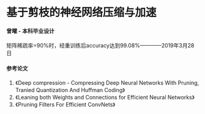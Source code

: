 # 基于剪枝的神经网络压缩与加速
#### 曾曜 - 本科毕业设计

矩阵稀疏率=90%时，经重训练后accuracy达到99.08%————2019年3月28日

#### 参考论文
1. 《Deep compression - Compressing Deep Neural Networks With Pruning, Tranied Quantization And Huffman Coding》
2. 《Leaning both Weights and Connections for Efficient Neural Networks》
3. 《Pruning Filters For Efficient ConvNets》
